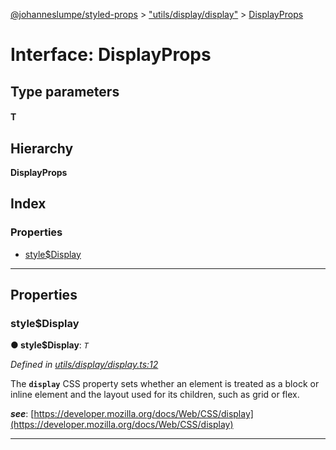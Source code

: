 [@johanneslumpe/styled-props](../README.md) > ["utils/display/display"](../modules/_utils_display_display_.md) > [DisplayProps](../interfaces/_utils_display_display_.displayprops.md)

# Interface: DisplayProps

## Type parameters
#### T 
## Hierarchy

**DisplayProps**

## Index

### Properties

* [style$Display](_utils_display_display_.displayprops.md#style_display)

---

## Properties

<a id="style_display"></a>

###  style$Display

**● style$Display**: *`T`*

*Defined in [utils/display/display.ts:12](https://github.com/johanneslumpe/styled-props/blob/8e709f1/src/utils/display/display.ts#L12)*

The **`display`** CSS property sets whether an element is treated as a block or inline element and the layout used for its children, such as grid or flex.

*__see__*: [https://developer.mozilla.org/docs/Web/CSS/display](https://developer.mozilla.org/docs/Web/CSS/display)

___

